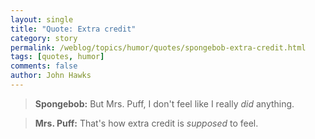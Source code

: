 ```yaml
---
layout: single 
title: "Quote: Extra credit" 
category: story
permalink: /weblog/topics/humor/quotes/spongebob-extra-credit.html
tags: [quotes, humor] 
comments: false 
author: John Hawks 
---
```



<blockquote><b>Spongebob:</b> But Mrs. Puff, I don't feel like I really <i>did</i> anything.</blockquote>

<blockquote><b>Mrs. Puff:</b> That's how extra credit is <i>supposed</i> to feel. </blockquote>

